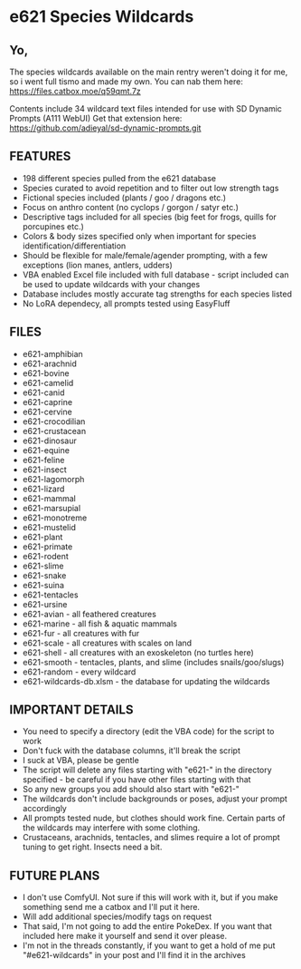 # e621 Species Wildcards

## **Yo,**

The species wildcards available on the main rentry weren't doing it for me, so i went full tismo and made my own.
You can nab them here: https://files.catbox.moe/q59qmt.7z

Contents include 34 wildcard text files intended for use with SD Dynamic Prompts (A111 WebUI) 
Get that extension here: https://github.com/adieyal/sd-dynamic-prompts.git

## **FEATURES**
- 198 different species pulled from the e621 database
- Species curated to avoid repetition and to filter out low strength tags
- Fictional species included (plants / goo / dragons etc.)
- Focus on anthro content (no cyclops / gorgon / satyr etc.)
- Descriptive tags included for all species (big feet for frogs, quills for porcupines etc.)
- Colors & body sizes specified only when important for species identification/differentiation 
- Should be flexible for male/female/agender prompting, with a few exceptions (lion manes, antlers, udders)
- VBA enabled Excel file included with full database - script included can be used to update wildcards with your changes
- Database includes mostly accurate tag strengths for each species listed
- No LoRA dependecy, all prompts tested using EasyFluff

## **FILES**
- e621-amphibian
- e621-arachnid 
- e621-bovine
- e621-camelid 
- e621-canid 
- e621-caprine 
- e621-cervine 
- e621-crocodilian 
- e621-crustacean 
- e621-dinosaur 
- e621-equine 
- e621-feline 
- e621-insect 
- e621-lagomorph 
- e621-lizard 
- e621-mammal 
- e621-marsupial 
- e621-monotreme
- e621-mustelid 
- e621-plant 
- e621-primate
- e621-rodent 
- e621-slime
- e621-snake
- e621-suina
- e621-tentacles
- e621-ursine
- e621-avian - all feathered creatures 
- e621-marine - all fish & aquatic mammals
- e621-fur - all creatures with fur
- e621-scale - all creatures with scales on land
- e621-shell - all creatures with an exoskeleton (no turtles here)
- e621-smooth - tentacles, plants, and slime (includes snails/goo/slugs)
- e621-random - every wildcard
- e621-wildcards-db.xlsm - the database for updating the wildcards

## **IMPORTANT DETAILS**
- You need to specify a directory (edit the VBA code) for the script to work
- Don't fuck with the database columns, it'll break the script
- I suck at VBA, please be gentle
- The script will delete any files starting with "e621-" in the directory specified - be careful if you have other files starting with that
- So any new groups you add should also start with "e621-"
- The wildcards don't include backgrounds or poses, adjust your prompt accordingly 
- All prompts tested nude, but clothes should work fine. Certain parts of the wildcards may interfere with some clothing.
- Crustaceans, arachnids, tentacles, and slimes require a lot of prompt tuning to get right. Insects need a bit.

## **FUTURE PLANS**
- I don't use ComfyUI. Not sure if this will work with it, but if you make something send me a catbox and I'll put it here.
- Will add additional species/modify tags on request
- That said, I'm not going to add the entire PokeDex. If you want that included here make it yourself and send it over please. 
- I'm not in the threads constantly, if you want to get a hold of me put "#e621-wildcards" in your post and I'll find it in the archives